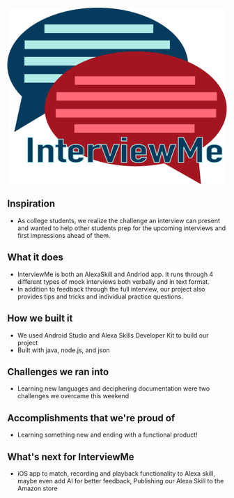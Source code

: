 ![alt text](https://github.com/arschilke/InterviewMe/blob/master/InterviewMeTitle.png)
## Inspiration
- As college students, we realize the challenge an interview can present and wanted to help other students prep for the upcoming interviews and first impressions ahead of them.

## What it does
- InterviewMe is both an AlexaSkill and Andriod app. It runs through 4 different types of mock interviews both verbally and in text format. 
- In addition to feedback through the full interview, our project also provides tips and tricks and individual practice questions.

## How we built it
- We used Android Studio and Alexa Skills Developer Kit to build our project
- Built with java, node.js, and json

## Challenges we ran into
- Learning new languages and deciphering documentation were two challenges we overcame this weekend

## Accomplishments that we're proud of
- Learning something new and ending with a functional product!

## What's next for InterviewMe
- iOS app to match, recording and playback functionality to Alexa skill, maybe even add AI for better feedback, Publishing our Alexa Skill to the Amazon store


